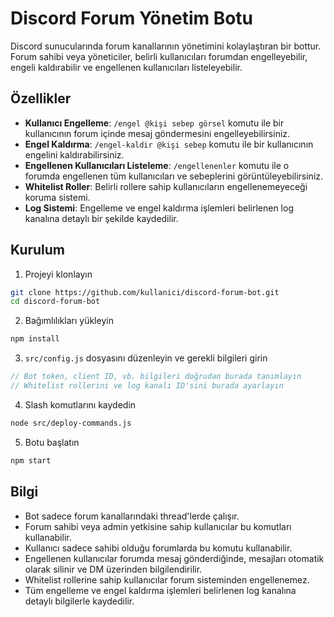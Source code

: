 # Discord Forum Yönetim Botu

Discord sunucularında forum kanallarının yönetimini kolaylaştıran bir bottur. Forum sahibi veya yöneticiler, belirli kullanıcıları forumdan engelleyebilir, engeli kaldırabilir ve engellenen kullanıcıları listeleyebilir.

## Özellikler

- **Kullanıcı Engelleme**: `/engel @kişi sebep görsel` komutu ile bir kullanıcının forum içinde mesaj göndermesini engelleyebilirsiniz.
- **Engel Kaldırma**: `/engel-kaldir @kişi sebep` komutu ile bir kullanıcının engelini kaldırabilirsiniz.
- **Engellenen Kullanıcıları Listeleme**: `/engellenenler` komutu ile o forumda engellenen tüm kullanıcıları ve sebeplerini görüntüleyebilirsiniz.
- **Whitelist Roller**: Belirli rollere sahip kullanıcıların engellenemeyeceği koruma sistemi.
- **Log Sistemi**: Engelleme ve engel kaldırma işlemleri belirlenen log kanalına detaylı bir şekilde kaydedilir.

## Kurulum

1. Projeyi klonlayın
```bash
git clone https://github.com/kullanici/discord-forum-bot.git
cd discord-forum-bot
```

2. Bağımlılıkları yükleyin
```bash
npm install
```

3. `src/config.js` dosyasını düzenleyin ve gerekli bilgileri girin
```javascript
// Bot token, client ID, vb. bilgileri doğrudan burada tanımlayın
// Whitelist rollerini ve log kanalı ID'sini burada ayarlayın
```

4. Slash komutlarını kaydedin
```bash
node src/deploy-commands.js
```

5. Botu başlatın
```bash
npm start
```

## Bilgi

- Bot sadece forum kanallarındaki thread'lerde çalışır.
- Forum sahibi veya admin yetkisine sahip kullanıcılar bu komutları kullanabilir.
- Kullanıcı sadece sahibi olduğu forumlarda bu komutu kullanabilir.
- Engellenen kullanıcılar forumda mesaj gönderdiğinde, mesajları otomatik olarak silinir ve DM üzerinden bilgilendirilir.
- Whitelist rollerine sahip kullanıcılar forum sisteminden engellenemez.
- Tüm engelleme ve engel kaldırma işlemleri belirlenen log kanalına detaylı bilgilerle kaydedilir. 